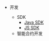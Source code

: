 - 开发

	- SDK
		- [Java SDK](/zh-cn/development/Java-SDK-zh.md)
		- [JS SDK](/zh-cn/development/JS-SDK-zh.md)
	- 智能合约开发